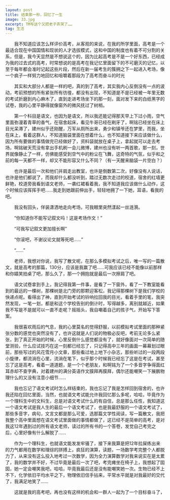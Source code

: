 ```yaml
---
layout: post
title: 结束那一秒，回忆了一生
image: 33.jpg
excerpt: TM写这个又把老子弄哭了……
tag: 生活
---
```

　　我不知道应该怎么样评价高考，从客观的来说，在我的所学里面，高考是一个最适合现在中国国情和现状的人才选拔模式，这和中国的制度也有着不可分割的关系，但是，我今天显然是不想说这个的，因为比起高考是不是一个好东西，已经成为我的过去式的高考，时常想说的是高考在我记忆里面留下的不可磨灭的记忆，以至于每年都会准时记起这些片段，然后在新一届考生的簇拥之下一起进入考场，像一个疯子一样努力地回忆和咀嚼着那段为了高考而奋斗的时光

　　其实和大部分人都是一样的吧，真的到了高考，其实我内心反倒没有一点的波动，考前预想的所有紧张所有彷徨，都没有出现，不知道是不是已经被一年里无数的考试折磨到内心麻木了，直到走进考场坐下的那一刻，面对发下来的白纸黑字的试卷，我的心里平静得就像窗外的微风抚过了树梢。

　　第一个科目是语文，也因为是语文，所以我还能记得那天早上下过小雨，空气里面弥漫着青草的香气，在宿舍起床，看见牛哥已经在刷牙了，啊铭已经坐在床上目光呆滞了，建州似乎还刚醒，万军从厕所出来，勇少和镇爷还在梦里，而我，坐在床上，看着这群人，不知道脑袋里面在想着什么，也不知道接下来应该做什么，因为所有要做的事情做完已经做好了，资料袋就放在桌子上，拿起就可以走去考场，啊铭破天荒没有拿出手机刷一会儿微博，建州也没有听一两首歌，那一刻，世界就像静止了一样，仿佛能感受到空气中的粉尘在飞舞，这奇特的气氛，似乎和之前的每一天都不一样，却又不能形容又什么不同？（有一天醒来脑袋一片空白？）

　　也许是最后一次和他们并肩走出教室，也许是倒数第二次，好像没有人说话，也许是他们都说了，而我却什么都没听到，踏过无数次走过的校道，宿舍的红墙更鲜艳，校道旁我看到语文老师，一袭红裙看着我，我不知道我应该做什么动作，这个时候应该挥挥手吧……我走到她跟前伸出手，轻轻地拥了一下她，耳语，看我的吧。

　　我没有回头，佯装潇洒地走向考场，可我眼里突然漾起一丝涟漪。

　　“你知道你不能写记叙文吗！这是考场作文！”

　　“可我写记叙文更加擅长啊”

　　“你滚吧，不谢议论文就等死吧……”

　　“……”

　　老师，我想对你说，我写了散文呢，在那么多模拟考试之后，唯一写的一篇散文，就是高考的那篇，130分，应该是我赢了吧……可我应该已经不能像以前那样和你嬉笑拍桌了吧，那么久了，那一个拥抱就是最后一次擦肩了吧。

　　语文试卷拿到手上，我记得我第一件事，是看了一下窗外，看了一下教室能看到的最远的一棵树，那棵树是北门旁的那颗迎客松，我记得那棵树下是我们学校的快递点呢。看得出了神，直到开始考试的铃响拉回我的目光，看着手里的笔，我突然发现，一笔一划，都是和这个学校告别的倒计时，写得越多，离别就越近，如果我不写是不是就可以一直不走呢？摇摇头，我自嘲着自己的孩子气，开始写下答案。

　　我很喜欢雨后的气息，我的心里莫名的觉得舒服，以前模拟考试里面的那种紧张分数的感觉也突然没有了，也许这就是人们说的物极必反吧，考前无论多么紧张，到了真正开始的时候，心里反倒什么感觉都没有了，就好像面对一次简单的随堂测验，什么应试技巧在这一刻都已经忘了，只记得高中三年的画面一幕幕划过眼前，那些写过的风花雪月小文章，那些看过地上地下小杂志，那些听过的一段两段小旋律，都流淌在心里，流淌在笔下，似乎那个时候我已经忘了这是在考试，甚至忘了这是高考，看着一道道题，是一个个老朋友，和啊铭为了一个多音字争得面红耳赤却不查字典，对着建州的满分英语作文膜拜再膜拜，偶尔还能嘲笑一下展鹏物理什么的又没有注意小细节……

　　我也忘记了语文考试时怎么样结束的，我也忘记了我是怎样回到宿舍的，也许我还陷在回忆里面，当然，也就语文考试能允许我回忆那么多呢，哈哈，毕竟作为一个理科生中的文科生，总是对语文考试什么的有自信，总是那么任性，我知道这一个语文考试是我人生的最后一个语文考试了，也是我最舒服的一个语文考试了，那些多音字，病句，文言文都是那么可爱，选那篇文学性阅读，写一篇散文，我把我整个高中里面想在语文考试里面做的事情都做了，这已经不是简单的高考，是对我这12年遇到过的所有语文老师，读过的所有书的一个答卷，发觉自己考完之后，心里好像有什么解脱了……

　　作为一个理科生，也就语文能发发牢骚了，接下来我算是把12年拉屎练出来的力气都用在数学和理综的拼搏上，疯狂的演算，读题，一场数学考完整个人都脱力了，从来没有这么投入地考过一次数学，因为全力演算数学对我来说实在是太累了，我的数学并不好，不过毕竟是最后一次了吧，考完瘫坐在椅子上，我想起了囡囡，她一定会嘲笑我吧，哈哈，毕竟我最后还是没有能嘲笑她一次。生物已经不上不下，化学依旧平均水平之下，物理依旧信手拈来，平常水平就是对我最好的交代了，我满足地笑了……

　　这就是我的高考吧，再也没有这样的机会和一群人一起为了一个目标奋斗了，